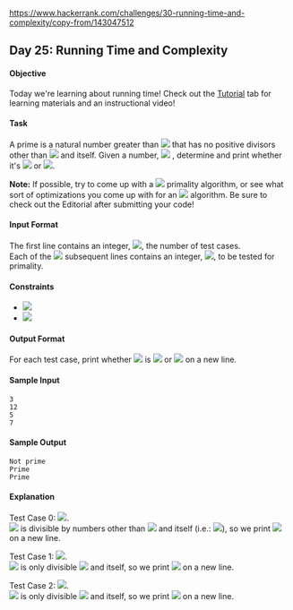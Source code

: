https://www.hackerrank.com/challenges/30-running-time-and-complexity/copy-from/143047512

## Day 25: Running Time and Complexity

#### Objective
Today we're learning about running time! Check out the [Tutorial]() tab for learning materials and an instructional video!

#### Task
A prime is a natural number greater than <img src="https://latex.codecogs.com/svg.latex?\Large&space;1"> that has no positive divisors other than <img src="https://latex.codecogs.com/svg.latex?\Large&space;1"> and itself. Given a number, <img src="https://latex.codecogs.com/svg.latex?\Large&space;n"> , determine and print whether it's <img src="https://latex.codecogs.com/svg.latex?\Large&space;Prime"> or <img src="https://latex.codecogs.com/svg.latex?\Large&space;Not prime">.

**Note:** If possible, try to come up with a <img src="https://latex.codecogs.com/svg.latex?\Large&space;O(\sqrt{n})"> primality algorithm, or see what sort of optimizations you come up with for an <img src="https://latex.codecogs.com/svg.latex?\Large&space;O(n)"> algorithm. Be sure to check out the Editorial after submitting your code!

#### Input Format

The first line contains an integer, <img src="https://latex.codecogs.com/svg.latex?\Large&space;T">, the number of test cases.<br>
Each of the <img src="https://latex.codecogs.com/svg.latex?\Large&space;T"> subsequent lines contains an integer, <img src="https://latex.codecogs.com/svg.latex?\Large&space;n">, to be tested for primality.

#### Constraints
- <img src="https://latex.codecogs.com/svg.latex?\Large&space;1\le{T}\le{30}">
- <img src="https://latex.codecogs.com/svg.latex?\Large&space;1\le{n}\le{2\times{10^9}}">

#### Output Format

For each test case, print whether <img src="https://latex.codecogs.com/svg.latex?\Large&space;n"> is <img src="https://latex.codecogs.com/svg.latex?\Large&space;Prime"> or <img src="https://latex.codecogs.com/svg.latex?\Large&space;Not prime"> on a new line.

#### Sample Input
```
3
12
5
7
```
#### Sample Output
```
Not prime
Prime
Prime
```
#### Explanation

Test Case 0: <img src="https://latex.codecogs.com/svg.latex?\Large&space;n=12">.<br>
<img src="https://latex.codecogs.com/svg.latex?\Large&space;12"> is divisible by numbers other than <img src="https://latex.codecogs.com/svg.latex?\Large&space;1"> and itself (i.e.: <img src="https://latex.codecogs.com/svg.latex?\Large&space;2,3,6">), so we print <img src="https://latex.codecogs.com/svg.latex?\Large&space;Not prime"> on a new line.

Test Case 1: <img src="https://latex.codecogs.com/svg.latex?\Large&space;n=5">.<br>
<img src="https://latex.codecogs.com/svg.latex?\Large&space;5"> is only divisible <img src="https://latex.codecogs.com/svg.latex?\Large&space;1"> and itself, so we print <img src="https://latex.codecogs.com/svg.latex?\Large&space;Prime"> on a new line.

Test Case 2: <img src="https://latex.codecogs.com/svg.latex?\Large&space;n=7">.<br>
<img src="https://latex.codecogs.com/svg.latex?\Large&space;7"> is only divisible <img src="https://latex.codecogs.com/svg.latex?\Large&space;1"> and itself, so we print <img src="https://latex.codecogs.com/svg.latex?\Large&space;Prime"> on a new line.
